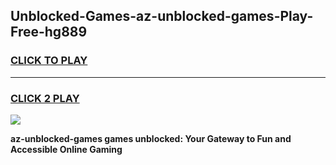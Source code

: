 
## Unblocked-Games-az-unblocked-games-Play-Free-hg889
<h3>
<a href="https://premium76.site?title=az-unblocked-games&ref=18A1">CLICK TO PLAY</a></h3>
<hr>

<h3>
<a href="https://premium76.site?title=az-unblocked-games&ref=18A1">CLICK 2 PLAY</a>
  
</h3>

<a href="https://premium76.site?title=az-unblocked-games&ref=18A1"><img src="https://clearcache.store/games.png"></a>


**az-unblocked-games games unblocked: Your Gateway to Fun and Accessible Online Gaming**

